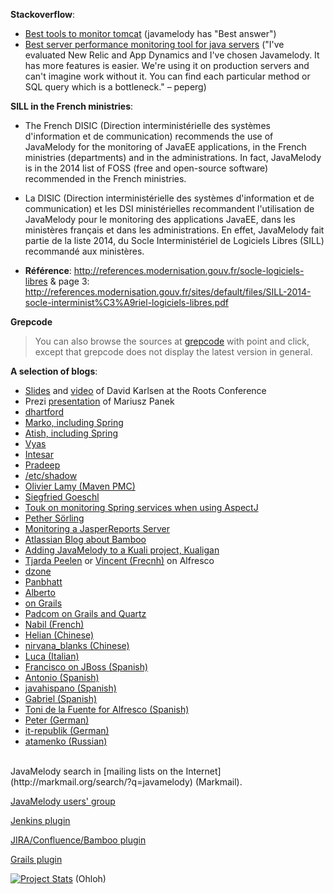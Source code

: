 **Stackoverflow**:
  * [Best tools to monitor tomcat](http://stackoverflow.com/questions/242958/best-tools-to-monitor-tomcat) (javamelody has "Best answer")
  * [Best server performance monitoring tool for java servers](http://stackoverflow.com/questions/130067/best-server-performance-monitoring-tool-for-java-servers) ("I've evaluated New Relic and App Dynamics and I've chosen Javamelody. It has more features is easier. We're using it on production servers and can't imagine work without it. You can find each particular method or SQL query which is a bottleneck." – peperg)

**SILL in the French ministries**:
  * The French DISIC (Direction interministérielle des systèmes d'information et de communication) recommends the use of JavaMelody for the monitoring of JavaEE applications, in the French ministries (departments) and in the administrations. In fact, JavaMelody is in the 2014 list of FOSS (free and open-source software) recommended in the French ministries.

  * La DISIC (Direction interministérielle des systèmes d'information et de communication) et les DSI ministérielles recommandent l'utilisation de JavaMelody pour le monitoring des applications JavaEE, dans les ministères français et dans les administrations. En effet, JavaMelody fait partie de la liste 2014, du Socle Interministériel de Logiciels Libres (SILL) recommandé aux ministères.

  * **Référence**: http://references.modernisation.gouv.fr/socle-logiciels-libres & page 3: http://references.modernisation.gouv.fr/sites/default/files/SILL-2014-socle-interminist%C3%A9riel-logiciels-libres.pdf

**Grepcode**
> You can also browse the sources at [grepcode](http://grepcode.com/file/repo1.maven.org/maven2/net.bull.javamelody/javamelody-core/1.55.0/net/bull/javamelody/MonitoringFilter.java) with point and click, except that grepcode does not display the latest version in general.

**A selection of blogs**:
  * [Slides](http://www.slideshare.net/djkarlsen/significance-of-metrics) and [video](http://vimeo.com/channels/rootsconf#24706626) of David Karlsen at the Roots Conference
  * Prezi [presentation](http://prezi.com/bly_kbfggbky/javamelody/) of Mariusz Panek
  * [dhartford](http://dhartford.blogspot.com/2011/02/javamelody-performance-usage-statistics.html)
  * [Marko, including Spring](http://ruleoftech.com/2013/monitoring-java-ee-application-with-javamelody)
  * [Atish, including Spring](http://bits.hugeinc.com/?p=503)
  * [Vyas](http://ejvyas.blogspot.com/2009/12/java-melody-monitoring-of-javaee.html)
  * [Intesar](http://mdshannan1.blogspot.com/2011/09/use-java-melody-to-see-into-production.html)
  * [Pradeep](http://pradeepjanakiraman.wordpress.com/2010/02/04/java-melody-pretty-cool/)
  * [/etc/shadow](http://etcshadow.wordpress.com/2010/09/03/java-melody/)
  * [Olivier Lamy (Maven PMC)](http://olamy.blogspot.com/2009/11/using-javamelody-in-your-application.html)
  * [Siegfried Goeschl](http://people.apache.org/~sgoeschl/blog/posts/javamelody/using-java-melody/)
  * [Touk on monitoring Spring services when using AspectJ](http://touk.pl/blog/2011/03/07/javamelody-spring-and-aspectj/)
  * [Pether Sörling](http://sourceforge.net/apps/wordpress/cia/2010/03/04/javamelody-for-chilled-application-monitoring/)
  * [Monitoring a JasperReports Server](http://community.jaspersoft.com/wiki/javamelody-monitoring-tool)
  * [Atlassian Blog about Bamboo](https://blogs.atlassian.com/2013/07/bamboo-top-5-plugins/)
  * [Adding JavaMelody to a Kuali project, Kualigan](http://kualigan.blogspot.com/2012/02/adding-java-melody-to-kuali-project.html)
  * [Tjarda Peelen](http://tpeelen.wordpress.com/2012/12/12/alfresco-monitoring-with-javamelody/) or [Vincent (Frecnh)](http://desaille.fr/alfresco-4-2f-monitoring-avec-javamelody/) on Alfresco
  * [dzone](http://www.dzone.com/links/rss/javamelody_1150_released.html)
  * [Panbhatt](http://panbhatt.blogspot.com/2011/01/monitoring-your-server-java.html)
  * [Alberto](http://looking4q.blogspot.com/2011/01/monitorize-your-own-applications-with.html)
  * [on Grails](http://www.grails.co.il/archives/22)
  * [Padcom on Grails and Quartz](http://padcom13.blogspot.com/2010/11/grails-quartz-and-javamelody.html)
  * [Nabil (French)](http://nabilbenyoussef.blogspot.com/2011/02/monitoring-javamelody.html)
  * [Helian (Chinese)](http://helian.javaeye.com/blog/548476)
  * [nirvana\_blanks (Chinese)](http://nirvana-blanks.javaeye.com/blog/809629)
  * [Luca (Italian)](http://www.ilsitodiluca.it/2010/07/26/javamelody-un-utile-strumento-di-monitoraggio-delle-webapp-java/)
  * [Francisco on JBoss (Spanish)](http://blog.neodoo.es/2014/04/22/monitorizando-una-aplicacion-java-con-javamelody-en-jboss-eap-6-2/)
  * [Antonio (Spanish)](http://blog.klicap.es/archives/175)
  * [javahispano (Spanish)](http://www.javahispano.org/contenidos/es/javamelody__solucion_opensource_para_monitorizar_aplicaciones_java_ee/)
  * [Gabriel (Spanish)](http://tecnoculture.wordpress.com/2011/03/01/java-melody/)
  * [Toni de la Fuente for Alfresco (Spanish)](http://blyx.com/2010/09/13/monitoring-alfresco-con-javamelody/)
  * [Peter (German)](http://psm-blog.blogspot.com/2009/11/monitoring-von-jee-anwedungen.html)
  * [it-republik (German)](http://it-republik.de/jaxenter/news/Java-EE-App-Server-ueberwachen-mit-JavaMelody-055352.html)
  * [atamenko (Russian)](http://atamanenko.blogspot.com/2010/02/grails.html)

<br />
JavaMelody search in [mailing lists on the Internet](http://markmail.org/search/?q=javamelody) (Markmail).

[JavaMelody users' group](http://groups.google.com/group/javamelody)

[Jenkins plugin](http://wiki.jenkins-ci.org/display/JENKINS/Monitoring)

[JIRA/Confluence/Bamboo plugin](https://plugins.atlassian.com/plugins/net.bull.javamelody)

[Grails plugin](http://www.grails.org/plugin/grails-melody)

[![Project Stats](https://www.openhub.net/p/javamelody/widgets/project_thin_badge.gif)](https://www.openhub.net/p/javamelody) (Ohloh)
